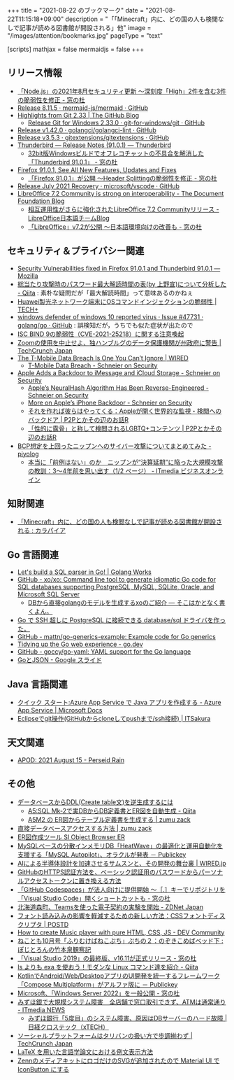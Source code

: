 +++
title = "2021-08-22 のブックマーク"
date =  "2021-08-22T11:15:18+09:00"
description = "「「Minecraft」内に、どの国の人も検閲なしで記事が読める図書館が開設される」他"
image = "/images/attention/bookmarks.jpg"
pageType = "text"

[scripts]
  mathjax = false
  mermaidjs = false
+++

## リリース情報

- [「Node.js」の2021年8月セキュリティ更新 ～深刻度「High」2件を含む3件の脆弱性を修正 - 窓の杜](https://forest.watch.impress.co.jp/docs/news/1343904.html)
- [Release 8.11.5 · mermaid-js/mermaid · GitHub](https://github.com/mermaid-js/mermaid/releases/tag/8.11.5)
- [Highlights from Git 2.33 | The GitHub Blog](https://github.blog/2021-08-16-highlights-from-git-2-33/)
  - [Release Git for Windows 2.33.0 · git-for-windows/git · GitHub](https://github.com/git-for-windows/git/releases/tag/v2.33.0.windows.1)
- [Release v1.42.0 · golangci/golangci-lint · GitHub](https://github.com/golangci/golangci-lint/releases/tag/v1.42.0)
- [Release v3.5.3 · gitextensions/gitextensions · GitHub](https://github.com/gitextensions/gitextensions/releases/tag/v3.5.3)
- [Thunderbird — Release Notes (91.0.1) — Thunderbird](https://www.thunderbird.net/en-US/thunderbird/91.0.1/releasenotes/)
  - [32bit版Windowsビルドでオフレコチャットの不具合を解消した「Thunderbird 91.0.1」 - 窓の杜](https://forest.watch.impress.co.jp/docs/news/1344482.html)
- [Firefox  91.0.1, See All New Features, Updates and Fixes](https://www.mozilla.org/en-US/firefox/91.0.1/releasenotes/)
  - [「Firefox 91.0.1」が公開 ～Header Splittingの脆弱性を修正 - 窓の杜](https://forest.watch.impress.co.jp/docs/news/1344474.html)
- [Release July 2021 Recovery · microsoft/vscode · GitHub](https://github.com/microsoft/vscode/releases/tag/1.59.1)
- [LibreOffice 7.2 Community is strong on interoperability - The Document Foundation Blog](https://blog.documentfoundation.org/blog/2021/08/19/libreoffice-7-2-community/)
  - [相互運用性がさらに強化されたLibreOffice 7.2 Communityリリース - LibreOffice日本語チームBlog](https://ja.blog.documentfoundation.org/2021/08/19/libreoffice-7-2-community/)
  - [「LibreOffice」v7.2が公開 ～日本語環境向けの改善も - 窓の杜](https://forest.watch.impress.co.jp/docs/news/1345221.html)

## セキュリティ＆プライバシー関連

- [Security Vulnerabilities fixed in Firefox 91.0.1 and Thunderbird 91.0.1 — Mozilla](https://www.mozilla.org/en-US/security/advisories/mfsa2021-37/)
- [総当たり攻撃時のパスワード最大解読時間の表(by 上野宣)について分析した - Qiita](https://qiita.com/ockeghem/items/5a5e73528eb0ee055428) : 素朴な疑問だが「最大解読時間」って意味あるのかねぇ
- [Huawei製光ネットワーク端末にOSコマンドインジェクションの脆弱性 | TECH+](https://news.mynavi.jp/article/20210818-1949573/)
- [windows defender of windows 10 reported virus · Issue #47731 · golang/go · GitHub](https://github.com/golang/go/issues/47731) : 誤検知だが，うちでも似た症状が出たので
- [ISC BIND 9の脆弱性（CVE-2021-25218）に関する注意喚起](https://www.jpcert.or.jp/at/2021/at210035.html)
- [Zoomの使用を中止せよ、独ハンブルグのデータ保護機関が州政府に警告  |  TechCrunch Japan](https://techcrunch.com/2021/08/17/stop-using-zoom-hamburgs-dpa-warns-state-government/)
- [The T-Mobile Data Breach Is One You Can’t Ignore | WIRED](https://www.wired.com/story/t-mobile-hack-data-phishing/)
  - [T-Mobile Data Breach - Schneier on Security](https://www.schneier.com/blog/archives/2021/08/t-mobile-data-breach.html)
- [Apple Adds a Backdoor to iMessage and iCloud Storage - Schneier on Security](https://www.schneier.com/blog/archives/2021/08/apple-adds-a-backdoor-to-imesssage-and-icloud-storage.html)
  - [Apple’s NeuralHash Algorithm Has Been Reverse-Engineered - Schneier on Security](https://www.schneier.com/blog/archives/2021/08/apples-neuralhash-algorithm-has-been-reverse-engineered.html)
  - [More on Apple’s iPhone Backdoor - Schneier on Security](https://www.schneier.com/blog/archives/2021/08/more-on-apples-iphone-backdoor.html)
  - [それを作れば彼らはやってくる：Appleが開く世界的な監視・検閲へのバックドア | P2Pとかその辺のお話R](https://p2ptk.org/privacy/3334)
  - [「性的に露骨」と称して検閲されるLGBTQ+コンテンツ | P2Pとかその辺のお話R](https://p2ptk.org/privacy/3336)
- [BCP想定を上回ったニップンへのサイバー攻撃についてまとめてみた - piyolog](https://piyolog.hatenadiary.jp/entry/2021/08/20/180000)
  - [本当に「前例はない」のか　ニップンが“決算延期”に陥った大規模攻撃の教訓：3～4年前を思い出す（1/2 ページ） - ITmedia ビジネスオンライン](https://www.itmedia.co.jp/business/articles/2108/24/news044.html)

## 知財関連

- [「Minecraft」内に、どの国の人も検閲なしで記事が読める図書館が開設される : カラパイア](https://karapaia.com/archives/52305050.html)

## Go 言語関連

- [Let's build a SQL parser in Go! | Golang Works](https://marianogappa.github.io/software/2019/06/05/lets-build-a-sql-parser-in-go/)
- [GitHub - xo/xo: Command line tool to generate idiomatic Go code for SQL databases supporting PostgreSQL, MySQL, SQLite, Oracle, and Microsoft SQL Server](https://github.com/xo/xo)
  - [DBから直接golangのモデルを生成するxoのご紹介 — そこはかとなく書くよん。](http://tdoc.info/blog/2016/07/06/xo.html)
- [Go で SSH 超しに PostgreSQL に接続できる database/sql ドライバを作った。](https://zenn.dev/mattn/articles/d1b114e2d4a421)
- [GitHub - mattn/go-generics-example: Example code for Go generics](https://github.com/mattn/go-generics-example)
- [Tidying up the Go web experience - go.dev](https://go.dev/blog/tidy-web)
- [GitHub - goccy/go-yaml: YAML support for the Go language](https://github.com/goccy/go-yaml)
- [GoとJSON - Google スライド](https://docs.google.com/presentation/d/1VCUPh21hrZRN-2kneQ07dxJPjgScSo3gsKESWlEBzIQ/edit)

## Java  言語関連

- [クイック スタート:Azure App Service で Java アプリを作成する - Azure App Service | Microsoft Docs](https://docs.microsoft.com/ja-jp/azure/app-service/quickstart-java)
- [Eclipseでgit操作(GitHubからcloneしてpushまで/ssh接続) | ITSakura](https://itsakura.com/eclipse-github-clone-push)

## 天文関連

- [APOD: 2021 August 15 - Perseid Rain](https://apod.nasa.gov/apod/ap210815.html)

## その他

- [データベースからDDL(Create table文)を逆生成するには](https://a5m2.mmatsubara.com/tips/er_reverse_ddl/)
  - [A5:SQL Mk-2で実DBからDB定義書とER図を自動生成 - Qiita](https://qiita.com/chrno001/items/88d686d87a6496172efc)
  - [A5M2 の ER図からテーブル定義書を生成する | zumu zack](https://www.zumuzack.com/zack/table-define-tool/how-to-use/how-to-use3/)
- [直接データベースアクセスする方法 | zumu zack](https://www.zumuzack.com/zack/table-define-tool/how-to-use/how-to-use1/)
- [ER図作成ツール SI Object Browser ER](https://products.sint.co.jp/ober)
- [MySQLベースの分散インメモリDB「HeatWave」の最適化と運用自動化を支援する「MySQL Autopilot」、オラクルが発表 － Publickey](https://www.publickey1.jp/blog/21/mysqldbheatwavemysql_autopilot.html)
- [AIによる半導体設計を加速させるサムスンと、その開発の舞台裏 | WIRED.jp](https://wired.jp/2021/08/16/samsung-ai-designed-chip-soon-others-too/)
- [GitHubのHTTPS認証方法を、ベーシック認証用のパスワードからパーソナルアクセストークンに置き換える方法](https://zenn.dev/hayata_yamamoto/articles/github-access-key)
- [「GitHub Codespaces」が法人向けに提供開始 ～［.］キーでリポジトリを「Visual Studio Code」開くショートカットも - 窓の杜](https://forest.watch.impress.co.jp/docs/news/1344025.html)
- [北海道森町、Teamsを使った電子契約の実験を開始 - ZDNet Japan](https://japan.zdnet.com/article/35175276/)
- [フォント読み込みの影響を軽減するための新しい方法：CSSフォントディスクリプタ | POSTD](https://postd.cc/a-new-way-to-reduce-font-loading-impact/)
- [How to create Music player with pure HTML, CSS, JS - DEV Community](https://dev.to/kunaal438/how-to-create-music-player-with-pure-html-css-js-34lc)
- [ねことも10月号「ふりむけばねこぷち」ぷちの２：のぞきこめばベッド下 : ぽじとろんの竹本泉観察記](https://positron.exblog.jp/32403766/)
- [「Visual Studio 2019」の最終版、v16.11が正式リリース - 窓の杜](https://forest.watch.impress.co.jp/docs/news/1344633.html)
- [ls よりも exa を使おう！モダンな Linux コマンド達を紹介 - Qiita](https://qiita.com/navitime_tech/items/c249269a3b47666c784b)
- [KotlinでAndroid/Web/DesktopアプリのUI開発を統一するフレームワーク「Compose Multiplatform」がアルファ版に － Publickey](https://www.publickey1.jp/blog/21/kotlinandroidwebdesktopuicompose_multiplatform.html)
- [Microsoft、「Windows Server 2022」を一般公開 - 窓の杜](https://forest.watch.impress.co.jp/docs/news/1344913.html)
- [みずほ銀で大規模システム障害　全店舗で窓口取引できず、ATMは通常通り - ITmedia NEWS](https://www.itmedia.co.jp/news/articles/2108/20/news082.html)
  - [みずほ銀行「5度目」のシステム障害、原因はDBサーバーのハード故障 | 日経クロステック（xTECH）](https://xtech.nikkei.com/atcl/nxt/column/18/00001/05941/)
- [ソーシャルプラットフォームはタリバンの扱い方で歩調揃わず  |  TechCrunch Japan](https://techcrunch.com/2021/08/20/taliban-social-media-facebook-youtube-twitter/)
- [LaTeX を用いた言語学論文における例文表示方法](https://zenn.dev/mkpoli/articles/26d3b40a652dd6)
- [ZennのメディアキットにロゴだけのSVGが追加されたので Material UI で IconButton にする](https://zenn.dev/waddy/articles/zenn-mediakit-svg-to-material-ui)

